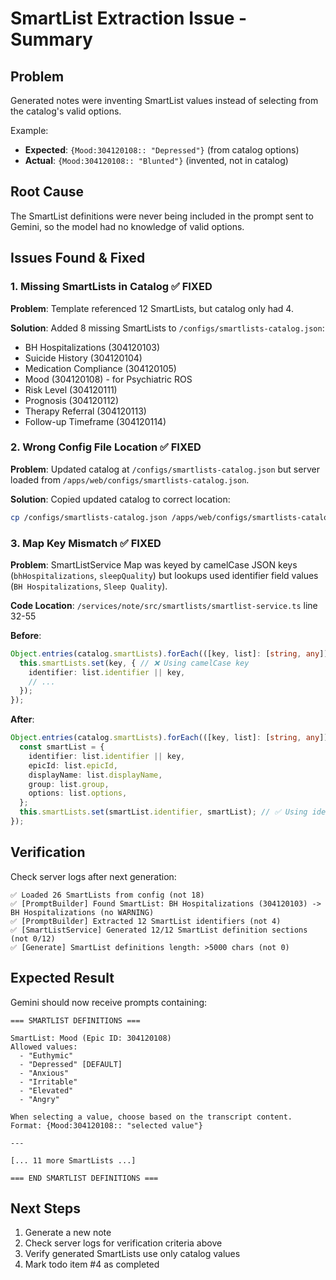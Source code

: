 # SmartList Extraction Issue - Summary

## Problem
Generated notes were inventing SmartList values instead of selecting from the catalog's valid options.

Example:
- **Expected**: `{Mood:304120108:: "Depressed"}` (from catalog options)
- **Actual**: `{Mood:304120108:: "Blunted"}` (invented, not in catalog)

## Root Cause
The SmartList definitions were never being included in the prompt sent to Gemini, so the model had no knowledge of valid options.

## Issues Found & Fixed

### 1. Missing SmartLists in Catalog ✅ FIXED
**Problem**: Template referenced 12 SmartLists, but catalog only had 4.

**Solution**: Added 8 missing SmartLists to `/configs/smartlists-catalog.json`:
- BH Hospitalizations (304120103)
- Suicide History (304120104)
- Medication Compliance (304120105)
- Mood (304120108) - for Psychiatric ROS
- Risk Level (304120111)
- Prognosis (304120112)
- Therapy Referral (304120113)
- Follow-up Timeframe (304120114)

### 2. Wrong Config File Location ✅ FIXED
**Problem**: Updated catalog at `/configs/smartlists-catalog.json` but server loaded from `/apps/web/configs/smartlists-catalog.json`.

**Solution**: Copied updated catalog to correct location:
```bash
cp /configs/smartlists-catalog.json /apps/web/configs/smartlists-catalog.json
```

### 3. Map Key Mismatch ✅ FIXED
**Problem**: SmartListService Map was keyed by camelCase JSON keys (`bhHospitalizations`, `sleepQuality`) but lookups used identifier field values (`BH Hospitalizations`, `Sleep Quality`).

**Code Location**: `/services/note/src/smartlists/smartlist-service.ts` line 32-55

**Before**:
```typescript
Object.entries(catalog.smartLists).forEach(([key, list]: [string, any]) => {
  this.smartLists.set(key, { // ❌ Using camelCase key
    identifier: list.identifier || key,
    // ...
  });
});
```

**After**:
```typescript
Object.entries(catalog.smartLists).forEach(([key, list]: [string, any]) => {
  const smartList = {
    identifier: list.identifier || key,
    epicId: list.epicId,
    displayName: list.displayName,
    group: list.group,
    options: list.options,
  };
  this.smartLists.set(smartList.identifier, smartList); // ✅ Using identifier field
});
```

## Verification
Check server logs after next generation:
```
✅ Loaded 26 SmartLists from config (not 18)
✅ [PromptBuilder] Found SmartList: BH Hospitalizations (304120103) -> BH Hospitalizations (no WARNING)
✅ [PromptBuilder] Extracted 12 SmartList identifiers (not 4)
✅ [SmartListService] Generated 12/12 SmartList definition sections (not 0/12)
✅ [Generate] SmartList definitions length: >5000 chars (not 0)
```

## Expected Result
Gemini should now receive prompts containing:
```
=== SMARTLIST DEFINITIONS ===

SmartList: Mood (Epic ID: 304120108)
Allowed values:
  - "Euthymic"
  - "Depressed" [DEFAULT]
  - "Anxious"
  - "Irritable"
  - "Elevated"
  - "Angry"

When selecting a value, choose based on the transcript content.
Format: {Mood:304120108:: "selected value"}

---

[... 11 more SmartLists ...]

=== END SMARTLIST DEFINITIONS ===
```

## Next Steps
1. Generate a new note
2. Check server logs for verification criteria above
3. Verify generated SmartLists use only catalog values
4. Mark todo item #4 as completed
